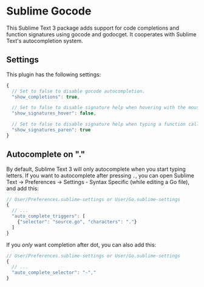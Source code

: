 # Sublime Gocode

This Sublime Text 3 package adds support for code completions and function
signatures using gocode and godocget. It cooperates with Sublime Text's
autocompletion system.

## Settings

This plugin has the following settings:

```javascript
{
  // Set to false to disable gocode autocompletion.
  "show_completions": true,

  // Set to false to disable signature help when hovering with the mouse.
  "show_signatures_hover": false,

  // Set to false to disable signature help when typing a function call.
  "show_signatures_paren": true
}
```

## Autocomplete on "."

By default, Sublime Text 3 will only autocomplete when you start typing
letters. If you want to autocomplete after pressing `.`, you can open Sublime
Text -> Preferences -> Settings - Syntax Specific (while editing a Go file),
and add this:

```javascript
// User/Preferences.sublime-settings or User/Go.sublime-settings
{
  // ...
  "auto_complete_triggers": [
    {"selector": "source.go", "characters": "."}
  ]
}
```

If you *only* want completion after dot, you can also add this:

```javascript
// User/Preferences.sublime-settings or User/Go.sublime-settings
{
  // ...
  "auto_complete_selector": "-","
}
```
